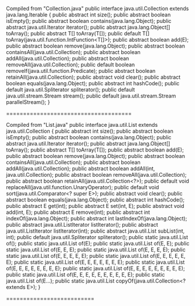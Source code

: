 Compiled from "Collection.java"
public interface java.util.Collection<E> extends java.lang.Iterable<E> {
  public abstract int size();
  public abstract boolean isEmpty();
  public abstract boolean contains(java.lang.Object);
  public abstract java.util.Iterator<E> iterator();
  public abstract java.lang.Object[] toArray();
  public abstract <T> T[] toArray(T[]);
  public default <T> T[] toArray(java.util.function.IntFunction<T[]>);
  public abstract boolean add(E);
  public abstract boolean remove(java.lang.Object);
  public abstract boolean containsAll(java.util.Collection<?>);
  public abstract boolean addAll(java.util.Collection<? extends E>);
  public abstract boolean removeAll(java.util.Collection<?>);
  public default boolean removeIf(java.util.function.Predicate<? super E>);
  public abstract boolean retainAll(java.util.Collection<?>);
  public abstract void clear();
  public abstract boolean equals(java.lang.Object);
  public abstract int hashCode();
  public default java.util.Spliterator<E> spliterator();
  public default java.util.stream.Stream<E> stream();
  public default java.util.stream.Stream<E> parallelStream();
}

=====================================

Compiled from "List.java"
public interface java.util.List<E> extends java.util.Collection<E> {
  public abstract int size();
  public abstract boolean isEmpty();
  public abstract boolean contains(java.lang.Object);
  public abstract java.util.Iterator<E> iterator();
  public abstract java.lang.Object[] toArray();
  public abstract <T> T[] toArray(T[]);
  public abstract boolean add(E);
  public abstract boolean remove(java.lang.Object);
  public abstract boolean containsAll(java.util.Collection<?>);
  public abstract boolean addAll(java.util.Collection<? extends E>);
  public abstract boolean addAll(int, java.util.Collection<? extends E>);
  public abstract boolean removeAll(java.util.Collection<?>);
  public abstract boolean retainAll(java.util.Collection<?>);
  public default void replaceAll(java.util.function.UnaryOperator<E>);
  public default void sort(java.util.Comparator<? super E>);
  public abstract void clear();
  public abstract boolean equals(java.lang.Object);
  public abstract int hashCode();
  public abstract E get(int);
  public abstract E set(int, E);
  public abstract void add(int, E);
  public abstract E remove(int);
  public abstract int indexOf(java.lang.Object);
  public abstract int lastIndexOf(java.lang.Object);
  public abstract java.util.ListIterator<E> listIterator();
  public abstract java.util.ListIterator<E> listIterator(int);
  public abstract java.util.List<E> subList(int, int);
  public default java.util.Spliterator<E> spliterator();
  public static <E> java.util.List<E> of();
  public static <E> java.util.List<E> of(E);
  public static <E> java.util.List<E> of(E, E);
  public static <E> java.util.List<E> of(E, E, E);
  public static <E> java.util.List<E> of(E, E, E, E);
  public static <E> java.util.List<E> of(E, E, E, E, E);
  public static <E> java.util.List<E> of(E, E, E, E, E, E);
  public static <E> java.util.List<E> of(E, E, E, E, E, E, E);
  public static <E> java.util.List<E> of(E, E, E, E, E, E, E, E);
  public static <E> java.util.List<E> of(E, E, E, E, E, E, E, E, E);
  public static <E> java.util.List<E> of(E, E, E, E, E, E, E, E, E, E);
  public static <E> java.util.List<E> of(E...);
  public static <E> java.util.List<E> copyOf(java.util.Collection<? extends E>);
}


==========================


